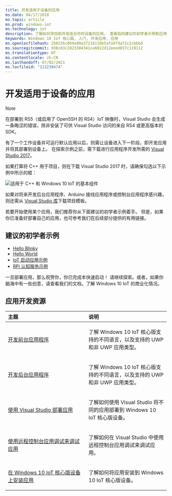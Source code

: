 ```yaml
---
title: 开发适用于设备的应用
ms.date: 04/17/2018
ms.topic: article
ms.prod: windows-iot
ms.technology: iot
description: 了解如何添加和开发适合你的设备的应用。 查看指向建议的初学者示例和应用开发资源的链接。
keywords: Windows 10 IoT 核心版, 入门, 开发应用, 应用
ms.openlocfilehash: 25023bc064e89a37218110b5afa9fda72c2cbbbd
ms.sourcegitcommit: 938c83c2823304341ce6022d12eeed037c119112
ms.translationtype: HT
ms.contentlocale: zh-CN
ms.lasthandoff: 07/02/2021
ms.locfileid: "113230474"
---
```

# <a name="develop-an-app-for-your-device"></a>开发适用于设备的应用

> [!NOTE]
> 在部署到 RS5（或启用了 OpenSSH 的 RS4）IoT 映像时，Visual Studio 会生成一条晦涩的错误，除非安装了可供 Visual Studio 访问的来自 RS4 或更高版本的 SDK。

有了一个工作设备并可运行默认应用以后，则需让设备进入下一阶段，即开发应用并将其部署到设备上。 在探索示例之前，需下载进行应用程序开发所需的 [Visual Studio 2017](https://www.visualstudio.com/downloads/)。

如果打算将 C++ 用于项目，则在下载 Visual Studio 2017 时，请确保勾选以下示例中所示的框：

![适用于 C++ 和 Windows 10 IoT 的基本组件](../../media/DevelopApp/VS-CPP.jpg)

如果对将来开发后台应用程序、Arduino 接线应用程序或控制台应用程序感兴趣，则还需从 [Visual Studio 库](https://marketplace.visualstudio.com/items?itemName=MicrosoftIoT.WindowsIoTCoreProjectTemplatesforVS15)下载项目模板。


若要开始使用某个应用，我们推荐你从下面建议的初学者示例着手。 但是，如果你已准备好部署自己的应用，也可参考我们在后续部分提供的有用链接。

## <a name="suggested-starter-samples"></a>建议的初学者示例

* [Hello Blinky](https://github.com/Microsoft/Windows-iotcore-samples/tree/develop/Samples/HelloBlinky)
* [Hello World](https://github.com/Microsoft/Windows-iotcore-samples/tree/develop/Samples/HelloWorld)
* [IoT 启动应用示例](https://github.com/Microsoft/Windows-iotcore-samples/tree/develop/Samples/IoTStartApp)
* [RPi 认知服务示例](https://github.com/Microsoft/Windows-iotcore-samples/tree/develop/Samples/RPiCognitiveService) 



一旦部署应用，那么祝贺你，你已完成本快速启动！ 请继续探索。或者，如果你脑海中有一些创意，请查看我们的文档，了解 Windows 10 IoT 的商业化情况。 

## <a name="app-development-resources"></a>应用开发资源

<table>
<colgroup>
<col width="50%" />
<col width="50%" />
</colgroup>
<thead>
<tr class="header">
<th align="left">主题</th>
<th align="left">说明</th>
</tr>
</thead>
<tbody>

<tr class="odd">
<td align="left"><p><a href="../../develop-your-app/buildingappsforiotcore.md" data-raw-source="[Developing foreground applications](../../develop-your-app/buildingappsforiotcore.md)">开发前台应用程序</a></p></td>
<td align="left"><p>了解 Windows 10 IoT 核心版支持的不同语言，以及支持的 UWP 和非 UWP 应用类型。</p></td>
</tr>

<tr class="odd">
<td align="left"><p><a href="../../develop-your-app/backgroundapplications.md" data-raw-source="[Developing background applications](../../develop-your-app/backgroundapplications.md)">开发后台应用程序</a></p></td>
<td align="left"><p>了解 Windows 10 IoT 核心版支持的不同语言，以及支持的 UWP 和非 UWP 应用类型。</p></td>
</tr>

<tr class="odd">
<td align="left"><p><a href="../../develop-your-app/appdeployment.md" data-raw-source="[Deploy an App with Visual Studio](../../develop-your-app/appdeployment.md)">使用 Visual Studio 部署应用</a></p></td>
<td align="left"><p>了解如何使用 Visual Studio 将不同的应用部署到 Windows 10 IoT 核心版设备。</p></td>
</tr>

<tr class="odd">
<td align="left"><p><a href="../../develop-your-app/remotedebugging.md" data-raw-source="[Debug your app using Remote Console App Debugging](../../develop-your-app/remotedebugging.md)">使用远程控制台应用调试来调试应用</a></p></td>
<td align="left"><p>了解如何在 Visual Studio 中使用远程控制台应用调试来调试应用。</p></td>
</tr>

<tr class="odd">
<td align="left"><p><a href="../../develop-your-app/appinstaller.md" data-raw-source="[Install your app on your Windows 10 IoT Core device](../../develop-your-app/appinstaller.md)">在 Windows 10 IoT 核心版设备上安装应用</a></p></td>
<td align="left"><p>了解如何将应用安装到 Windows 10 IoT 核心版设备。</p></td>
</tr>

</tbody>
</table>
